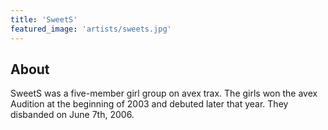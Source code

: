 ```yaml
---
title: 'SweetS'
featured_image: 'artists/sweets.jpg'
---
```


## About

SweetS was a five-member girl group on avex trax. The girls won the avex Audition at the beginning of 2003 and debuted later that year. They disbanded on June 7th, 2006.
